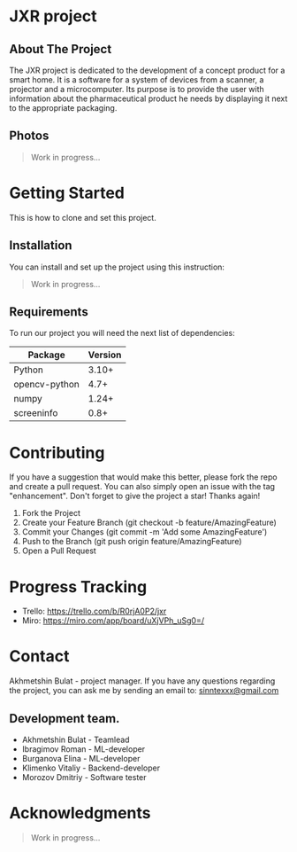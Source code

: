# JXR project
## About The Project
The JXR project is dedicated to the development of a concept product for a smart home. It is a software for a system of devices from a scanner, a projector and a microcomputer. Its purpose is to provide the user with information about the pharmaceutical product he needs by displaying it next to the appropriate packaging.

## Photos
> Work in progress...

# Getting Started
This is how to clone and set this project.

## Installation
You can install and set up the project using this instruction:

> Work in progress...

## Requirements
To run our project you will need the next list of dependencies:

| Package       | Version |
| -             | -       |
| Python        | 3.10+   |
| opencv-python | 4.7+    |
| numpy         | 1.24+   |
| screeninfo    | 0.8+   |


# Contributing
If you have a suggestion that would make this better, please fork the repo and create a pull request. You can also simply open an issue with the tag "enhancement". Don't forget to give the project a star! Thanks again!

1. Fork the Project
2. Create your Feature Branch (git checkout -b feature/AmazingFeature)
3. Commit your Changes (git commit -m 'Add some AmazingFeature')
4. Push to the Branch (git push origin feature/AmazingFeature)
5. Open a Pull Request


# Progress Tracking
- Trello: https://trello.com/b/R0rjA0P2/jxr
- Miro:   https://miro.com/app/board/uXjVPh_uSg0=/


# Contact
Akhmetshin Bulat - project manager. If you have any questions regarding the project, you can ask me by sending an email to: sinntexxx@gmail.com

## Development team.
- Akhmetshin Bulat - Teamlead
- Ibragimov Roman  - ML-developer
- Burganova Elina  - ML-developer
- Klimenko Vitaliy - Backend-developer
- Morozov Dmitriy  - Software tester


# Acknowledgments
> Work in progress...
